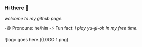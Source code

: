 ### Hi there 👋
*welcome to my github page.*

-😄 Pronouns: he/him
-⚡ Fun fact: *i play yu-gi-oh in my free time.*

![logo goes here.](LOGO 1.png)
